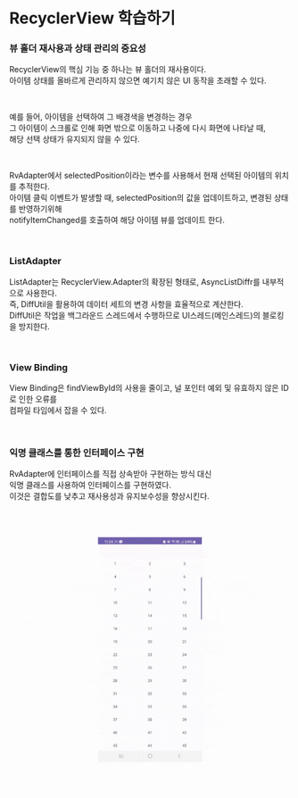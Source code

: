 # RecyclerView 학습하기

### 뷰 홀더 재사용과 상태 관리의 중요성

RecyclerView의 핵심 기능 중 하나는 뷰 홀더의 재사용이다.  
아이템 상태를 올바르게 관리하지 않으면 예기치 않은 UI 동작을 초래할 수 있다.

<br>

예를 들어, 아이템을 선택하여 그 배경색을 변경하는 경우  
그 아이템이 스크롤로 인해 화면 밖으로 이동하고 나중에 다시 화면에 나타날 때,  
해당 선택 상태가 유지되지 않을 수 있다.

<br>

RvAdapter에서 selectedPosition이라는 변수를 사용해서 현재 선택된 아이템의 위치를 추적한다.  
아이템 클릭 이벤트가 발생할 때, selectedPosition의 값을 업데이트하고, 변경된 상태를 반영하기위해  
notifyItemChanged를 호출하여 해당 아이템 뷰를 업데이트 한다.

<br>

### ListAdapter

ListAdapter는 RecyclerView.Adapter의 확장된 형태로, AsyncListDiffr를 내부적으로 사용한다.  
즉, DiffUtil을 활용하여 데이터 세트의 변경 사항을 효율적으로 계산한다.  
DiffUtil은 작업을 백그라운드 스레드에서 수행하므로 UI스레드(메인스레드)의 블로킹을 방지한다.

<br>

### View Binding

View Binding은 findViewById의 사용을 줄이고, 널 포인터 예외 및 유효하지 않은 ID로 인한 오류를  
컴파일 타임에서 잡을 수 있다.

<br>

### 익명 클래스를 통한 인터페이스 구현

RvAdapter에 인터페이스를 직접 상속받아 구현하는 방식 대신  
익명 클래스를 사용하여 인터페이스를 구현하였다.  
이것은 결합도를 낮추고 재사용성과 유지보수성을 향상시킨다.

<img src="image/RecyclerView.gif" >
